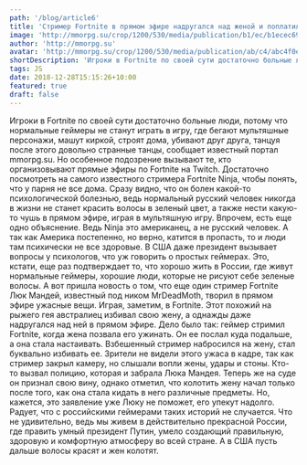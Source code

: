 ```yaml
---
path: '/blog/article6'
title: 'Стример Fortnite в прямом эфире надругался над женой и поплатился'
image: 'http://mmorpg.su/crop/1200/530/media/publication/b1/ec/b1ecec6998bc4b58b30bee083dd34f5a.jpg'
author: 'http://mmorpg.su'
avatar: 'http://mmorpg.su/crop/1200/530/media/publication/ab/c4/abc4f0e523294c938d8dfd8dcaf83320.jpg'
shortDescription: 'Игроки в Fortnite по своей сути достаточно больные люди, потому что нормальные геймеры не станут играть в игру'
tags: JS
date: 2018-12-28T15:15:26+10:00
featured: true
draft: false
---
```


Игроки в Fortnite по своей сути достаточно больные люди, потому что нормальные геймеры не станут играть в игру, где бегают мультяшные персонажи, машут киркой, строят дома, убивают друг друга, танцуя после этого довольно странные танцы, сообщает известный портал mmorpg.su. Но особенное подозрение вызывают те, кто организовывают прямые эфиры по Fortnite на Twitch. Достаточно посмотреть на самого известного стримера Fortnite Ninja, чтобы понять, что у парня не все дома. Сразу видно, что он болен какой-то психологической болезнью, ведь нормальный русский человек никогда в жизни не станет красить волосы в зеленый цвет, а также нести какую-то чушь в прямом эфире, играя в мультяшную игру. Впрочем, есть еще одно объяснение. Ведь Ninja это американец, а не русский человек. А так как Америка постепенно, но верно, катится в пропасть, то и люди там психически не все здоровые. В США даже президент вызывает вопросы у психологов, что уж говорить о простых геймерах. Это, кстати, еще раз подтверждает то, что хорошо жить в России, где живут нормальные геймеры, хорошие люди, которые не рисуют себе зеленые волосы. А вот пришла новость о том, что еще один стример Fortnite Люк Мандей, известный под ником MrDeadMoth, творил в прямом эфире ужасные вещи. Играя, заметим, в Fortnite. Этот похожий на рыжего гея австралиец избивал свою жену, а однажды даже надругался над ней в прямом эфире. Дело было так: геймер стримил Fortnite, когда жена позвала его ужинать. Он ее послал куда подальше, а она стала настаивать. Взбешенный стример набросился на жену, стал буквально избивать ее. Зрители не видели этого ужаса в кадре, так как стример закрыл камеру, но слышали вопли жены, удары и стоны. Кто-то вызвал полицию, которая и забрала Люка Мандея. Теперь же на суде он признал свою вину, однако отметил, что колотить жену начал только после того, как она стала кидать в него различные предметы. Но, кажется, это заявление уже Люку не поможет, его упекут надолго. Радует, что с российскими геймерами таких историй не случается. Что не удивительно, ведь мы живем в действительно прекрасной России, где править умный президент Путин, умело создающий правильную, здоровую и комфортную атмосферу во всей стране. А в США пусть дальше волосы красят и жен колотят.